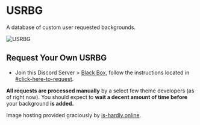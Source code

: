 # USRBG

A database of custom user requested backgrounds.

![USRBG](https://i.imgur.com/HaFW8J6.png)

## Request Your Own USRBG

* Join this Discord Server > [Black Box](https://discord.gg/TeRQEPb), follow the instructions located in [#click-here-to-request](https://discord.com/channels/449175561529589761/645627516794699787/).

**All requests are processed manually** by a select few theme developers (as of right now). You should expect to **wait a decent amount of time before** your background **is added.**

Image hosting provided graciously by [is-hardly.online](https://is-hardly.online/).
